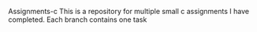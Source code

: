 Assignments-c
This is a repository for multiple small c assignments I have completed. Each branch contains one task
